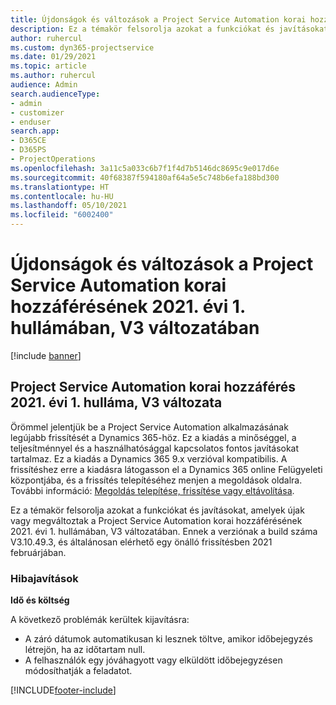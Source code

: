 ```yaml
---
title: Újdonságok és változások a Project Service Automation korai hozzáférésének 2021. évi 1. hullámában, V3 változatában
description: Ez a témakör felsorolja azokat a funkciókat és javításokat, amelyek elérhetőek a Project Service Automation korai hozzáférésének 2021. évi 1. hullámában, V3 változatában.
author: ruhercul
ms.custom: dyn365-projectservice
ms.date: 01/29/2021
ms.topic: article
ms.author: ruhercul
audience: Admin
search.audienceType:
- admin
- customizer
- enduser
search.app:
- D365CE
- D365PS
- ProjectOperations
ms.openlocfilehash: 3a11c5a033c6b7f1f4d7b5146dc8695c9e017d6e
ms.sourcegitcommit: 40f68387f594180af64a5e5c748b6efa188bd300
ms.translationtype: HT
ms.contentlocale: hu-HU
ms.lasthandoff: 05/10/2021
ms.locfileid: "6002400"
---
```

# <a name="whats-new-or-changed-in-project-service-automation-early-access-wave-1-2021-v3"></a>Újdonságok és változások a Project Service Automation korai hozzáférésének 2021. évi 1. hullámában, V3 változatában

[!include [banner](../includes/psa-now-project-operations.md)]

## <a name="project-service-automation-early-access-wave-1-2021-v3"></a>Project Service Automation korai hozzáférés 2021. évi 1. hulláma, V3 változata

Örömmel jelentjük be a Project Service Automation alkalmazásának legújabb frissítését a Dynamics 365-höz. Ez a kiadás a minőséggel, a teljesítménnyel és a használhatósággal kapcsolatos fontos javításokat tartalmaz. Ez a kiadás a Dynamics 365 9.x verzióval kompatibilis. A frissítéshez erre a kiadásra látogasson el a Dynamics 365 online Felügyeleti központjába, és a frissítés telepítéséhez menjen a megoldások oldalra. További információ: [Megoldás telepítése, frissítése vagy eltávolítása](/power-platform/admin/install-remove-preferred-solution).

Ez a témakör felsorolja azokat a funkciókat és javításokat, amelyek újak vagy megváltoztak a Project Service Automation korai hozzáférésének 2021. évi 1. hullámában, V3 változatában. Ennek a verziónak a build száma V3.10.49.3, és általánosan elérhető egy önálló frissítésben 2021 februárjában.


### <a name="bug-fixes"></a>Hibajavítások

**Idő és költség**

A következő problémák kerültek kijavításra:

- A záró dátumok automatikusan ki lesznek töltve, amikor időbejegyzés létrejön, ha az időtartam null.
- A felhasználók egy jóváhagyott vagy elküldött időbejegyzésen módosíthatják a feladatot.


[!INCLUDE[footer-include](../includes/footer-banner.md)]